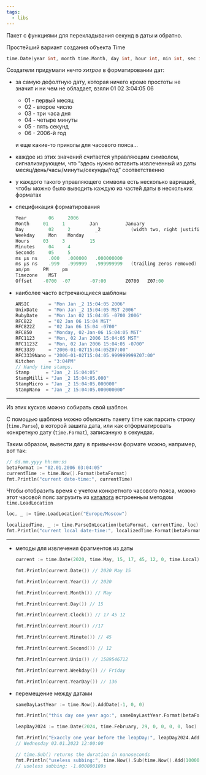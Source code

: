 ```yaml
---
tags:
  - libs
---
```

Пакет с функциями для перекладывания секунд в даты и обратно.

Простейший вариант создания объекта Time

```Go
time.Date(year int, month time.Month, day int, hour int, min int, sec int, nsec int, loc *time.Location)
```

Создатели придумали нечто _хитрое_ в форматировании дат:

- за самую дефолтную дату, которая ничего кроме простоты не значит и ни чем не обладает, взяли 01 02 3:04:05 06
    
    - 01 - первый месяц
    - 02 - второе число
    - 03 - три часа дня
    - 04 - четыре минуты
    - 05 - пять секунд
    - 06 - 2006-й год
    
    и еще какие-то приколы для часового пояса…
    
- каждое из этих значений считается управляющим символом, сигнализирующем, что “здесь нужно вставить извлеченный из даты месяц/день/часы/минуты/секунды/год” соответственно
- у каждого такого управляющего символа есть несколько вариаций, чтобы можно было выводить каждую из частей даты в нескольких форматах

- спецификация форматирования
    
    ```Go
    Year 	    06     2006
    Month 	  01     1         Jan          January
    Day 	    02     2         _2           (width two, right justified)
    Weekday 	Mon    Monday
    Hours 	  03     3         15
    Minutes 	04     4
    Seconds 	05     5
    ms μs ns 	.000   .000000   .000000000
    ms μs ns 	.999   .999999   .999999999   (trailing zeros removed)
    am/pm 	  PM     pm
    Timezone 	MST
    Offset 	  -0700  -07       -07:00       Z0700   Z07:00
    ```
    
- наиболее часто встречающиеся шаблоны
    
    ```Go
    ANSIC       = "Mon Jan _2 15:04:05 2006"
    UnixDate    = "Mon Jan _2 15:04:05 MST 2006"
    RubyDate    = "Mon Jan 02 15:04:05 -0700 2006"
    RFC822      = "02 Jan 06 15:04 MST"
    RFC822Z     = "02 Jan 06 15:04 -0700"
    RFC850      = "Monday, 02-Jan-06 15:04:05 MST"
    RFC1123     = "Mon, 02 Jan 2006 15:04:05 MST"
    RFC1123Z    = "Mon, 02 Jan 2006 15:04:05 -0700"
    RFC3339     = "2006-01-02T15:04:05Z07:00"
    RFC3339Nano = "2006-01-02T15:04:05.999999999Z07:00"
    Kitchen     = "3:04PM"
    // Handy time stamps.
    Stamp      = "Jan _2 15:04:05"
    StampMilli = "Jan _2 15:04:05.000"
    StampMicro = "Jan _2 15:04:05.000000"
    StampNano  = "Jan _2 15:04:05.000000000"
    ```
    

---

Из этих кусков можно собирать свой шаблон.

С помощью шаблона можно объяснить пакету time как парсить строку (`time.Parse`), в которой зашита дата, или как отформатировать конкретную дату (`time.Format`), записанную в секундах.

Таким образом, вывести дату в привычном формате можно, например, вот так:

```Go
// dd.mm.yyyy hh:mm:ss
betaFormat := "02.01.2006 03:04:05"
currentTime := time.Now().Format(betaFormat)
fmt.Println("current date-time:", currentTime)
```

Чтобы отобразить время с учетом конкретного часового пояса, можно этот часовой пояс загрузить из [каталога](https://www.iana.org/time-zones) встроенным методом `time.LoadLocation`

```Go
loc, _ := time.LoadLocation("Europe/Moscow")

localizedTime, _ := time.ParseInLocation(betaFormat, currentTime, loc)
fmt.Println("current local date-time:", localizedTime.Format(betaFormat))
```

---

- методы для извлечения фрагментов из даты
    
    ```Go
    current := time.Date(2020, time.May, 15, 17, 45, 12, 0, time.Local)
    
    fmt.Println(current.Date()) // 2020 May 15
    
    fmt.Println(current.Year()) // 2020
    
    fmt.Println(current.Month()) // May
    
    fmt.Println(current.Day()) // 15
    
    fmt.Println(current.Clock()) // 17 45 12
    
    fmt.Println(current.Hour()) //17
    
    fmt.Println(current.Minute()) // 45
    
    fmt.Println(current.Second()) // 12
    
    fmt.Println(current.Unix()) // 1589546712
    
    fmt.Println(current.Weekday()) // Friday
    
    fmt.Println(current.YearDay()) // 136
    ```
    
- перемещение между датами
    
    ```Go
    sameDayLastYear := time.Now().AddDate(-1, 0, 0)
    
    fmt.Println("this day one year ago:", sameDayLastYear.Format(betaFormat))
    ```
    
    ```Go
    leapDay2024 := time.Date(2024, time.February, 29, 0, 0, 0, 0, loc)
    
    fmt.Println("Exaccly one year before the leapDay:", leapDay2024.AddDate(-1, 0, 0).Format(betaFormat))
    // Wednesday 03.01.2023 12:00:00
    ```
    
    ```Go
    // time.Sub() returns the duration in nanoseconds
    fmt.Println("useless subbing:", time.Now().Sub(time.Now().Add(1000000000)))
    // useless subbing: -1.000000109s
    ```